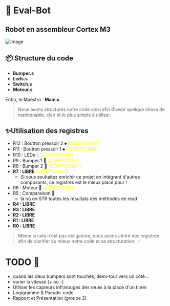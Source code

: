 # 🤖 Eval-Bot 
## Robot en assembleur Cortex M3

![image](https://github.com/Berachem/eval-bot/assets/61350744/61177575-62eb-4426-996d-c1c2628b6114)

## 📦 Structure du code
- __Bumper.s__
- __Leds.s__
- __Switch.s__
- __Moteur.s__

Enfin, le Maestro : __Main.s__

> Nous avons structurés notre code ainsi afin d'avoir quelque chose de maintenable, clair et le plus simple à utiliser.

## ✨Utilisation des registres
- R12 : Boutton pressoir 2 ⏺ <span style="color: yellow"> [COMPOSANT] </span>
- R11 : Boutton pressoir 1 ⏺ <span style="color: yellow"> [COMPOSANT] </span>
- R10 : LEDs 💡 <span style="color: yellow"> [COMPOSANT] </span>
- R9 : Bumper 1 🚧 <span style="color: yellow"> [COMPOSANT] </span>
- R8 : Bumper 2 🚧 <span style="color: yellow"> [COMPOSANT] </span>
- __R7 : LIBRE__  <span style="color: yellow"> [COMPOSANT] </span>
    - Si vous souhaitez enrichir ce projet en intégrant d'autres composants, ce registres est le mieux placé pour !  
- R6 : Moteur 🚗 <span style="color: yellow"> [COMPOSANT] </span>
- R5 : Comparaison 🧐 
    - là où on STR toutes les résultats des méthodes de read
- __R4 : LIBRE__
- __R3 : LIBRE__
- __R2 : LIBRE__
- __R1 : LIBRE__
- __R0 : LIBRE__


> Même si cela n'est pas obligatoire, nous avons attitré des registres afin de clarifier au mieux notre code et sa structuration. ✅

# TODO 🎈
- quand les deux bumpers sont touchés, demi-tour vers un côté...
- varier la vitesse (+ ou -)
- Utiliser les capteurs infrarouges des roues à la place d'un timer
- Logigramme & Pseudo-code
- Rapport et Présentation (groupe 2)






